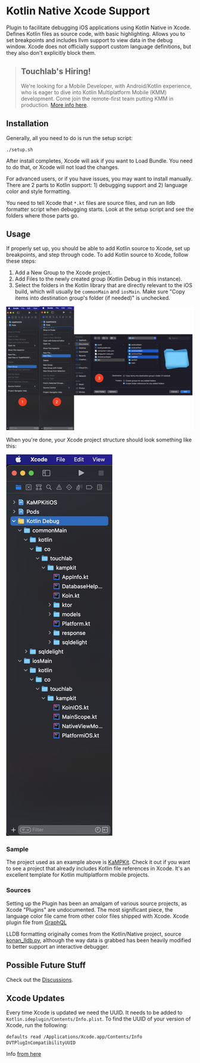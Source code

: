 # Kotlin Native Xcode Support

Plugin to facilitate debugging iOS applications using Kotlin Native in Xcode. Defines Kotlin files as source code, with basic highlighting. Allows you to set breakpoints and includes llvm support to view data in the debug window. Xcode does not officially support custom language definitions, but they also don't explicitly block them.


> ## Touchlab's Hiring!
>
> We're looking for a Mobile Developer, with Android/Kotlin experience, who is eager to dive into Kotlin Multiplatform Mobile (KMM) development. Come join the remote-first team putting KMM in production. [More info here](https://go.touchlab.co/careers-gh).


## Installation

Generally, all you need to do is run the setup script:

```
./setup.sh
```

After install completes, Xcode will ask if you want to Load Bundle. You need to do that, or Xcode will not load the changes.

For advanced users, or if you have issues, you may want to install manually. There are 2 parts to Kotlin support: 1) debugging support and 2) language color and style formatting.

You need to tell Xcode that `*.kt` files are source files, and run an lldb formatter script when debugging starts. Look at the setup script and see the folders where those parts go.

## Usage

If properly set up, you should be able to add Kotlin source to Xcode, set up breakpoints, and step through code. To add Kotlin source to Xcode, follow these steps:

1. Add a New Group to the Xcode project.
2. Add Files to the newly created group (Kotlin Debug in this instance).
3. Select the folders in the Kotlin library that are directly relevant to the iOS build, which will usually be `commonMain` and `iosMain`. Make sure "Copy items into destination group's folder (if needed)" is unchecked.

![](images/XcodeKotlinFileReferencesSteps.png)

When you're done, your Xcode project structure should look something like this:

![](images/final.png)

### Sample

The project used as an example above is [KaMPKit](https://github.com/touchlab/KaMPKit/). Check it out if you want to see a project that already includes Kotlin file references in Xcode. It's an excellent template for Kotlin multiplatform mobile projects.

### Sources

Setting up the Plugin has been an amalgam of various source projects, as Xcode "Plugins" are undocumented. The most significant piece, the language color file came from other color files shipped with Xcode. Xcode plugin file from [GraphQL](https://github.com/apollographql/xcode-graphql/blob/master/GraphQL.ideplugin/Contents/Resources/GraphQL.xcplugindata)

LLDB formatting originally comes from the Kotlin/Native project, source [konan_lldb.py](https://github.com/JetBrains/kotlin-native/blob/dbb162a4b523071f31913e888e212df344a1b61e/llvmDebugInfoC/src/scripts/konan_lldb.py), although the way data is grabbed has been heavily modified to better support an interactive debugger.

## Possible Future Stuff

Check out the [Discussions](https://github.com/touchlab/xcode-kotlin/discussions/).

## Xcode Updates

Every time Xcode is updated we need the UUID. It needs to be added to `Kotlin.ideplugin/Contents/Info.plist`. To find the 
UUID of your version of Xcode, run the following:

```
defaults read /Applications/Xcode.app/Contents/Info DVTPlugInCompatibilityUUID
```

Info [from here](https://www.mokacoding.com/blog/xcode-plugins-update/)
